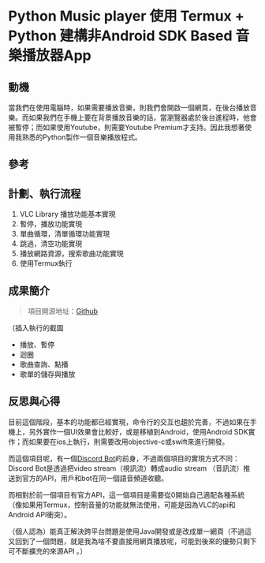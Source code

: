 # Python Music player 使用 Termux + Python 建構非Android SDK Based 音樂播放器App

## 動機

當我們在使用電腦時，如果需要播放音樂，則我們會開啟一個網頁，在後台播放音樂。而如果我們在手機上要在背景播放音樂的話，當瀏覽器處於後台進程時，他會被暫停；而如果使用Youtube，則需要Youtube Premium才支持。因此我想著使用我熟悉的Python製作一個音樂播放程式。

## 參考

## 計劃、執行流程

1. VLC Library 播放功能基本實現
2. 暫停，播放功能實現
3. 單曲循環，清單循環功能實現
4. 跳過，清空功能實現
5. 播放網路資源，搜索歌曲功能實現
6. 使用Termux執行

## 成果簡介

> 項目開源地址：[Github](https://github.com/iceice666/kusa.player.python)

（插入執行的截圖

* 播放、暫停
* 迴圈
* 歌曲查詢、點播
* 歌單的儲存與播放

## 反思與心得

目前這個階段，基本的功能都已經實現，命令行的交互也趨於完善，不過如果在手機上，另外實作一個UI效果會比較好，或是移植到Android，使用Android SDK實作；而如果要在ios上執行，則需要改用objective-c或swift來進行開發。

而這個項目呢，有一個[Discord Bot](https://github.com/iceice666/DiscordBot)的前身，不過兩個項目的實現方式不同：Discord Bot是透過把video stream（視訊流）轉成audio stream （音訊流）推送到官方的API，用戶和bot在同一個語音頻道收聽。

而相對於前一個項目有官方API，這一個項目是需要從0開始自己適配各種系統（像如果用Termux，控制音量的功能就無法使用，可能是因為VLC的api和Android API衝突）。

（個人認為）能真正解決跨平台問題是使用Java開發或是改成單一網頁（不過這又回到了一個問題，就是我為啥不要直接用網頁播放呢，可能到後來的優勢只剩下可不斷擴充的來源API 。）

